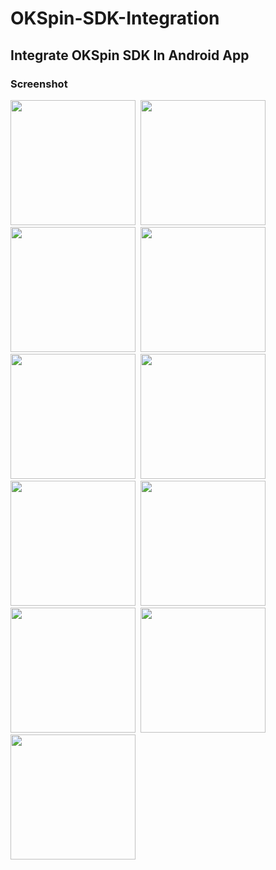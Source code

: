 # OKSpin-SDK-Integration

## Integrate OKSpin SDK In Android App
### Screenshot
<img src="https://github.com/samehesmael277/OKSpin-SDK-Integration/assets/91541580/33287342-9c8d-48ce-90eb-1bff521b0a11" width="200">&nbsp;
<img src="https://github.com/samehesmael277/OKSpin-SDK-Integration/assets/91541580/9f84c3c2-4638-4c34-8de9-ac39badd8f87" width="200">&nbsp;
<img src="https://github.com/samehesmael277/OKSpin-SDK-Integration/assets/91541580/a1ab1c66-acc8-491f-8aeb-f90fd1e0c8ee" width="200">&nbsp;
<img src="https://github.com/samehesmael277/OKSpin-SDK-Integration/assets/91541580/df9104eb-89da-4181-842d-c8fdf386dfb0" width="200">&nbsp;
<img src="https://github.com/samehesmael277/OKSpin-SDK-Integration/assets/91541580/138303d1-1b3e-44d7-bf55-247a044292ef" width="200">&nbsp;
<img src="https://github.com/samehesmael277/OKSpin-SDK-Integration/assets/91541580/26d95e9d-7042-482c-8f87-46836e781638" width="200">&nbsp;
<img src="https://github.com/samehesmael277/OKSpin-SDK-Integration/assets/91541580/63379f00-d1c2-4ce7-af74-2726206a1246" width="200">&nbsp;
<img src="https://github.com/samehesmael277/OKSpin-SDK-Integration/assets/91541580/fb16f361-8156-4cf4-bdf1-9c68c26d814a" width="200">&nbsp;
<img src="https://github.com/samehesmael277/OKSpin-SDK-Integration/assets/91541580/96d5daa5-2bd8-495d-aebd-f81b168e1181" width="200">&nbsp;
<img src="https://github.com/samehesmael277/OKSpin-SDK-Integration/assets/91541580/f30d681c-c8ab-4462-95bb-997b15798f9e" width="200">&nbsp;
<img src="https://github.com/samehesmael277/OKSpin-SDK-Integration/assets/91541580/eb965efd-b835-4a93-b71f-0ed11bd17c64" width="200">&nbsp;

